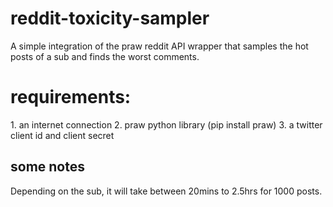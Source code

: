 # reddit-toxicity-sampler
A simple integration of the praw reddit API wrapper that samples the hot posts of a sub and finds the worst comments.


<h1>
  requirements:
</h1>
<p>
1. an internet connection
2. praw python library (pip install praw)
3. a twitter client id and client secret
</p>
<h2> some notes </h2>
Depending on the sub, it will take between 20mins to 2.5hrs for 1000 posts.
